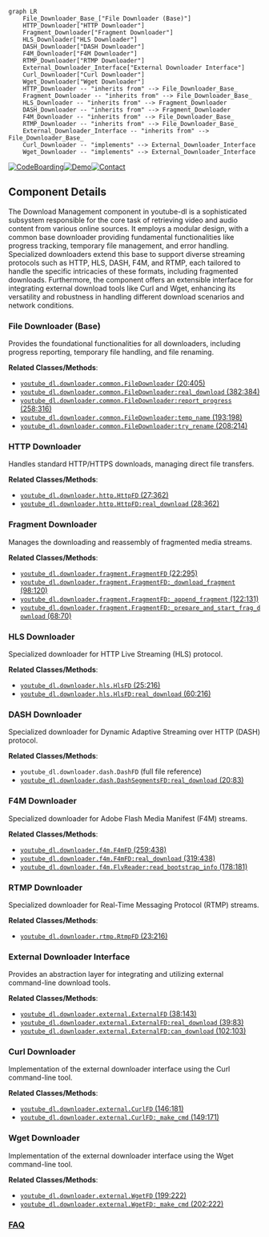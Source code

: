 ```mermaid
graph LR
    File_Downloader_Base_["File Downloader (Base)"]
    HTTP_Downloader["HTTP Downloader"]
    Fragment_Downloader["Fragment Downloader"]
    HLS_Downloader["HLS Downloader"]
    DASH_Downloader["DASH Downloader"]
    F4M_Downloader["F4M Downloader"]
    RTMP_Downloader["RTMP Downloader"]
    External_Downloader_Interface["External Downloader Interface"]
    Curl_Downloader["Curl Downloader"]
    Wget_Downloader["Wget Downloader"]
    HTTP_Downloader -- "inherits from" --> File_Downloader_Base_
    Fragment_Downloader -- "inherits from" --> File_Downloader_Base_
    HLS_Downloader -- "inherits from" --> Fragment_Downloader
    DASH_Downloader -- "inherits from" --> Fragment_Downloader
    F4M_Downloader -- "inherits from" --> File_Downloader_Base_
    RTMP_Downloader -- "inherits from" --> File_Downloader_Base_
    External_Downloader_Interface -- "inherits from" --> File_Downloader_Base_
    Curl_Downloader -- "implements" --> External_Downloader_Interface
    Wget_Downloader -- "implements" --> External_Downloader_Interface
```
[![CodeBoarding](https://img.shields.io/badge/Generated%20by-CodeBoarding-9cf?style=flat-square)](https://github.com/CodeBoarding/GeneratedOnBoardings)[![Demo](https://img.shields.io/badge/Try%20our-Demo-blue?style=flat-square)](https://www.codeboarding.org/demo)[![Contact](https://img.shields.io/badge/Contact%20us%20-%20contact@codeboarding.org-lightgrey?style=flat-square)](mailto:contact@codeboarding.org)

## Component Details

The Download Management component in youtube-dl is a sophisticated subsystem responsible for the core task of retrieving video and audio content from various online sources. It employs a modular design, with a common base downloader providing fundamental functionalities like progress tracking, temporary file management, and error handling. Specialized downloaders extend this base to support diverse streaming protocols such as HTTP, HLS, DASH, F4M, and RTMP, each tailored to handle the specific intricacies of these formats, including fragmented downloads. Furthermore, the component offers an extensible interface for integrating external download tools like Curl and Wget, enhancing its versatility and robustness in handling different download scenarios and network conditions.

### File Downloader (Base)
Provides the foundational functionalities for all downloaders, including progress reporting, temporary file handling, and file renaming.


**Related Classes/Methods**:

- <a href="https://github.com/ytdl-org/youtube-dl/blob/master/youtube_dl/downloader/common.py#L20-L405" target="_blank" rel="noopener noreferrer">`youtube_dl.downloader.common.FileDownloader` (20:405)</a>
- <a href="https://github.com/ytdl-org/youtube-dl/blob/master/youtube_dl/downloader/common.py#L382-L384" target="_blank" rel="noopener noreferrer">`youtube_dl.downloader.common.FileDownloader:real_download` (382:384)</a>
- <a href="https://github.com/ytdl-org/youtube-dl/blob/master/youtube_dl/downloader/common.py#L258-L316" target="_blank" rel="noopener noreferrer">`youtube_dl.downloader.common.FileDownloader:report_progress` (258:316)</a>
- <a href="https://github.com/ytdl-org/youtube-dl/blob/master/youtube_dl/downloader/common.py#L193-L198" target="_blank" rel="noopener noreferrer">`youtube_dl.downloader.common.FileDownloader:temp_name` (193:198)</a>
- <a href="https://github.com/ytdl-org/youtube-dl/blob/master/youtube_dl/downloader/common.py#L208-L214" target="_blank" rel="noopener noreferrer">`youtube_dl.downloader.common.FileDownloader:try_rename` (208:214)</a>


### HTTP Downloader
Handles standard HTTP/HTTPS downloads, managing direct file transfers.


**Related Classes/Methods**:

- <a href="https://github.com/ytdl-org/youtube-dl/blob/master/youtube_dl/downloader/http.py#L27-L362" target="_blank" rel="noopener noreferrer">`youtube_dl.downloader.http.HttpFD` (27:362)</a>
- <a href="https://github.com/ytdl-org/youtube-dl/blob/master/youtube_dl/downloader/http.py#L28-L362" target="_blank" rel="noopener noreferrer">`youtube_dl.downloader.http.HttpFD:real_download` (28:362)</a>


### Fragment Downloader
Manages the downloading and reassembly of fragmented media streams.


**Related Classes/Methods**:

- <a href="https://github.com/ytdl-org/youtube-dl/blob/master/youtube_dl/downloader/fragment.py#L22-L295" target="_blank" rel="noopener noreferrer">`youtube_dl.downloader.fragment.FragmentFD` (22:295)</a>
- <a href="https://github.com/ytdl-org/youtube-dl/blob/master/youtube_dl/downloader/fragment.py#L98-L120" target="_blank" rel="noopener noreferrer">`youtube_dl.downloader.fragment.FragmentFD:_download_fragment` (98:120)</a>
- <a href="https://github.com/ytdl-org/youtube-dl/blob/master/youtube_dl/downloader/fragment.py#L122-L131" target="_blank" rel="noopener noreferrer">`youtube_dl.downloader.fragment.FragmentFD:_append_fragment` (122:131)</a>
- <a href="https://github.com/ytdl-org/youtube-dl/blob/master/youtube_dl/downloader/fragment.py#L68-L70" target="_blank" rel="noopener noreferrer">`youtube_dl.downloader.fragment.FragmentFD:_prepare_and_start_frag_download` (68:70)</a>


### HLS Downloader
Specialized downloader for HTTP Live Streaming (HLS) protocol.


**Related Classes/Methods**:

- <a href="https://github.com/ytdl-org/youtube-dl/blob/master/youtube_dl/downloader/hls.py#L25-L216" target="_blank" rel="noopener noreferrer">`youtube_dl.downloader.hls.HlsFD` (25:216)</a>
- <a href="https://github.com/ytdl-org/youtube-dl/blob/master/youtube_dl/downloader/hls.py#L60-L216" target="_blank" rel="noopener noreferrer">`youtube_dl.downloader.hls.HlsFD:real_download` (60:216)</a>


### DASH Downloader
Specialized downloader for Dynamic Adaptive Streaming over HTTP (DASH) protocol.


**Related Classes/Methods**:

- `youtube_dl.downloader.dash.DashFD` (full file reference)
- <a href="https://github.com/ytdl-org/youtube-dl/blob/master/youtube_dl/downloader/dash.py#L20-L83" target="_blank" rel="noopener noreferrer">`youtube_dl.downloader.dash.DashSegmentsFD:real_download` (20:83)</a>


### F4M Downloader
Specialized downloader for Adobe Flash Media Manifest (F4M) streams.


**Related Classes/Methods**:

- <a href="https://github.com/ytdl-org/youtube-dl/blob/master/youtube_dl/downloader/f4m.py#L259-L438" target="_blank" rel="noopener noreferrer">`youtube_dl.downloader.f4m.F4mFD` (259:438)</a>
- <a href="https://github.com/ytdl-org/youtube-dl/blob/master/youtube_dl/downloader/f4m.py#L319-L438" target="_blank" rel="noopener noreferrer">`youtube_dl.downloader.f4m.F4mFD:real_download` (319:438)</a>
- <a href="https://github.com/ytdl-org/youtube-dl/blob/master/youtube_dl/downloader/f4m.py#L178-L181" target="_blank" rel="noopener noreferrer">`youtube_dl.downloader.f4m.FlvReader:read_bootstrap_info` (178:181)</a>


### RTMP Downloader
Specialized downloader for Real-Time Messaging Protocol (RTMP) streams.


**Related Classes/Methods**:

- <a href="https://github.com/ytdl-org/youtube-dl/blob/master/youtube_dl/downloader/rtmp.py#L23-L216" target="_blank" rel="noopener noreferrer">`youtube_dl.downloader.rtmp.RtmpFD` (23:216)</a>


### External Downloader Interface
Provides an abstraction layer for integrating and utilizing external command-line download tools.


**Related Classes/Methods**:

- <a href="https://github.com/ytdl-org/youtube-dl/blob/master/youtube_dl/downloader/external.py#L38-L143" target="_blank" rel="noopener noreferrer">`youtube_dl.downloader.external.ExternalFD` (38:143)</a>
- <a href="https://github.com/ytdl-org/youtube-dl/blob/master/youtube_dl/downloader/external.py#L39-L83" target="_blank" rel="noopener noreferrer">`youtube_dl.downloader.external.ExternalFD:real_download` (39:83)</a>
- <a href="https://github.com/ytdl-org/youtube-dl/blob/master/youtube_dl/downloader/external.py#L102-L103" target="_blank" rel="noopener noreferrer">`youtube_dl.downloader.external.ExternalFD:can_download` (102:103)</a>


### Curl Downloader
Implementation of the external downloader interface using the Curl command-line tool.


**Related Classes/Methods**:

- <a href="https://github.com/ytdl-org/youtube-dl/blob/master/youtube_dl/downloader/external.py#L146-L181" target="_blank" rel="noopener noreferrer">`youtube_dl.downloader.external.CurlFD` (146:181)</a>
- <a href="https://github.com/ytdl-org/youtube-dl/blob/master/youtube_dl/downloader/external.py#L149-L171" target="_blank" rel="noopener noreferrer">`youtube_dl.downloader.external.CurlFD:_make_cmd` (149:171)</a>


### Wget Downloader
Implementation of the external downloader interface using the Wget command-line tool.


**Related Classes/Methods**:

- <a href="https://github.com/ytdl-org/youtube-dl/blob/master/youtube_dl/downloader/external.py#L199-L222" target="_blank" rel="noopener noreferrer">`youtube_dl.downloader.external.WgetFD` (199:222)</a>
- <a href="https://github.com/ytdl-org/youtube-dl/blob/master/youtube_dl/downloader/external.py#L202-L222" target="_blank" rel="noopener noreferrer">`youtube_dl.downloader.external.WgetFD:_make_cmd` (202:222)</a>




### [FAQ](https://github.com/CodeBoarding/GeneratedOnBoardings/tree/main?tab=readme-ov-file#faq)
